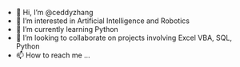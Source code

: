 - 👋 Hi, I’m @ceddyzhang
- 👀 I’m interested in Artificial Intelligence and Robotics
- 🌱 I’m currently learning Python
- 💞️ I’m looking to collaborate on projects involving Excel VBA, SQL, Python
- 📫 How to reach me ...

<!---
ceddyzhang/ceddyzhang is a ✨ special ✨ repository because its `README.md` (this file) appears on your GitHub profile.
You can click the Preview link to take a look at your changes.
--->
